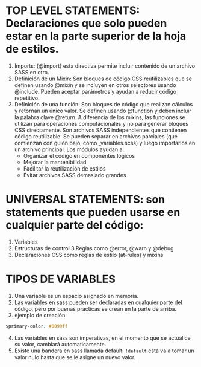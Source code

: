 # TOP LEVEL STATEMENTS: Declaraciones que solo pueden estar en la parte superior de la hoja de estilos.
1. Imports: (@import) esta directiva permite incluir contenido de un archivo SASS en otro.
2. Definición de un Mixin: Son bloques de código CSS reutilizables que se definen usando @mixin y se incluyen en otros selectores usando @include. Pueden aceptar parámetros y ayudan a reducir código repetitivo.
3. Definición de una función: Son bloques de código que realizan cálculos y retornan un único valor. Se definen usando @function y deben incluir la palabra clave @return. A diferencia de los mixins, las funciones se utilizan para operaciones computacionales y no para generar bloques CSS directamente.
 Son archivos SASS independientes que contienen código reutilizable. Se pueden separar en archivos parciales (que comienzan con guión bajo, como _variables.scss) y luego importarlos en un archivo principal. Los módulos ayudan a:
    - Organizar el código en componentes lógicos
    - Mejorar la mantenibilidad
    - Facilitar la reutilización de estilos
    - Evitar archivos SASS demasiado grandes

# UNIVERSAL STATEMENTS: son statements que pueden usarse en cualquier parte del código:
1. Variables
2. Estructuras de control
3 Reglas como @error, @warn y @debug
4. Declaraciones CSS como reglas de estilo (at-rules) y mixins

# TIPOS DE VARIABLES
1. Una variable es un espacio asignado en memoria.
2. Las variables en sass pueden ser declaradas en cualquier parte del código, pero por buenas prácticas se crean en la parte de arriba.
3. ejemplo de creación: 
~~~css
$primary-color: #0099ff
~~~
4. Las variables en sass son imperativas, en el momento que se actualice su valor, cambiará automaticamente.
5. Existe una bandera en sass llamada default: `!default` esta va a tomar un valor nulo hasta que se le asigne un nuevo valor.